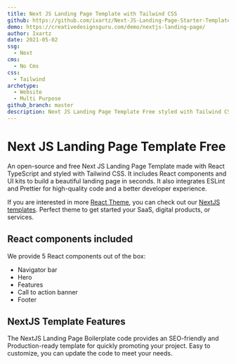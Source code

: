 ```yaml
---
title: Next JS Landing Page Template with Tailwind CSS
github: https://github.com/ixartz/Next-JS-Landing-Page-Starter-Template
demo: https://creativedesignsguru.com/demo/nextjs-landing-page/
author: Ixartz
date: 2021-05-02
ssg:
  - Next
cms:
  - No Cms
css:
  - Tailwind
archetype:
  - Website
  - Multi Purpose
github_branch: master
description: Next JS Landing Page Template Free styled with Tailwind CSS and React TypeScript. An NextJS layout to create a landing page.
---
```


# Next JS Landing Page Template Free

An open-source and free Next JS Landing Page Template made with React TypeScript and styled with Tailwind CSS. It includes React components and UI kits to build a beautiful landing page in seconds. It also integrates ESLint and Prettier for high-quality code and a better developer experience.

If you are interested in more [React Theme](https://creativedesignsguru.com/category/react/), you can check out our [NextJS templates](https://creativedesignsguru.com/category/nextjs/). Perfect theme to get started your SaaS, digital products, or services.

## React components included

We provide 5 React components out of the box:

- Navigator bar
- Hero
- Features
- Call to action banner
- Footer

## NextJS Template Features

The NextJS Landing Page Boilerplate code provides an SEO-friendly and Production-ready template for quickly promoting your project. Easy to customize, you can update the code to meet your needs.
